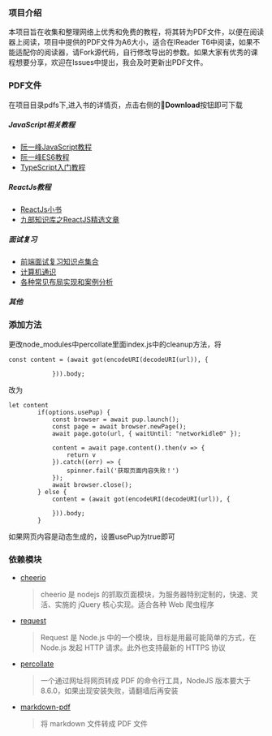 ### 项目介绍
本项目旨在收集和整理网络上优秀和免费的教程，将其转为PDF文件，以便在阅读器上阅读，项目中提供的PDF文件为A6大小，适合在IReader T6中阅读，如果不能适配你的阅读器，请Fork源代码，自行修改导出的参数。如果大家有优秀的课程想要分享，欢迎在Issues中提出，我会及时更新出PDF文件。
### PDF文件
在项目目录pdfs下,进入书的详情页，点击右侧的**Download**按钮即可下载
##### JavaScript相关教程
* [阮一峰JavaScript教程](https://github.com/ranshaw/HtmlOrMarkdownConvertedToPdf/blob/master/pdfs/%E9%98%AE%E4%B8%80%E5%B3%B0JavaScript%E6%95%99%E7%A8%8B.pdf)
* [阮一峰ES6教程](https://github.com/ranshaw/HtmlOrMarkdownConvertedToPdf/blob/master/pdfs/%E9%98%AE%E4%B8%80%E5%B3%B0ECMAScript6%E5%85%A5%E9%97%A8.pdf)
* [TypeScript入门教程](https://github.com/ranshaw/HtmlOrMarkdownConvertedToPdf/blob/master/pdfs/TypeScript%E5%85%A5%E9%97%A8%E6%95%99%E7%A8%8B.pdf)
##### ReactJs教程
* [ReactJs小书](https://github.com/ranshaw/HtmlOrMarkdownConvertedToPdf/blob/master/pdfs/ReactJs%E5%B0%8F%E4%B9%A6.pdf)
* [九部知识库之ReactJS精选文章](https://github.com/ranshaw/HtmlOrMarkdownConvertedToPdf/blob/master/pdfs/%E4%B9%9D%E9%83%A8%E7%9F%A5%E8%AF%86%E5%BA%93%E4%B9%8BReactJs.pdf)

##### 面试复习
* [前端面试复习知识点集合](https://github.com/ranshaw/HtmlOrMarkdownConvertedToPdf/blob/master/pdfs/%E5%89%8D%E7%AB%AF%E9%9D%A2%E8%AF%95%E5%A4%8D%E4%B9%A0%E7%9F%A5%E8%AF%86%E7%82%B9%E9%9B%86%E5%90%88.pdf)
* [计算机通识](https://github.com/ranshaw/HtmlOrMarkdownConvertedToPdf/blob/master/pdfs/%E8%AE%A1%E7%AE%97%E6%9C%BA%E9%80%9A%E8%AF%86.pdf)
* [各种常见布局实现和案例分析](https://github.com/ranshaw/HtmlOrMarkdownConvertedToPdf/blob/master/pdfs/%E5%90%84%E7%A7%8D%E5%B8%B8%E8%A7%81%E5%B8%83%E5%B1%80%E5%AE%9E%E7%8E%B0%E5%92%8C%E6%A1%88%E4%BE%8B%E5%88%86%E6%9E%90.pdf)

##### 其他
### 添加方法
更改node_modules中percollate里面index.js中的cleanup方法，将
```
const content = (await got(encodeURI(decodeURI(url)), {
				 
			})).body;
```
改为
```
let content
		if(options.usePup) {
			const browser = await pup.launch();
			const page = await browser.newPage();
			await page.goto(url, { waitUntil: "networkidle0" });
		
			content = await page.content().then(v => {
				return v
			}).catch((err) => {
				spinner.fail('获取页面内容失败！')
			});
			await browser.close();
		} else {
			content = (await got(encodeURI(decodeURI(url)), {
				 
			})).body;
		}
```
如果网页内容是动态生成的，设置usePup为true即可
### 依赖模块

- [cheerio](https://www.npmjs.com/package/cheerio)
  > cheerio 是 nodejs 的抓取页面模块，为服务器特别定制的，快速、灵活、实施的 jQuery 核心实现。适合各种 Web 爬虫程序
- [request](https://www.npmjs.com/package/request)
  > Request 是 Node.js 中的一个模块，目标是用最可能简单的方式，在 Node.js 发起 HTTP 请求。此外也支持最新的 HTTPS 协议
- [percollate](https://github.com/danburzo/percollate)
  > 一个通过网址将网页转成 PDF 的命令行工具，NodeJS 版本要大于 8.6.0，如果出现安装失败，请翻墙后再安装
- [markdown-pdf](https://www.npmjs.com/package/markdown-pdf)
  > 将 markdown 文件转成 PDF 文件

 

